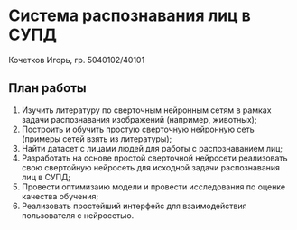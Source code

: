 # Система распознавания лиц в СУПД

Кочетков Игорь, гр. 5040102/40101

## План работы

1. Изучить литературу по сверточным нейронным сетям в рамках задачи распознавания изображений (например, животных);
2. Построить и обучить простую сверточную нейронную сеть (примеры сетей взять из литературы);
3. Найти датасет с лицами людей для работы с распознаванием лиц;
4. Разработать на основе простой сверточной нейросети реализовать свою свертойную нейросеть для исходной задачи распознавания лиц в СУПД;
5. Провести оптимизаию модели и провести исследования по оценке качества обучения;
6. Реализовать простейший интерфейс для взаимодействия пользователя с нейросетью.
